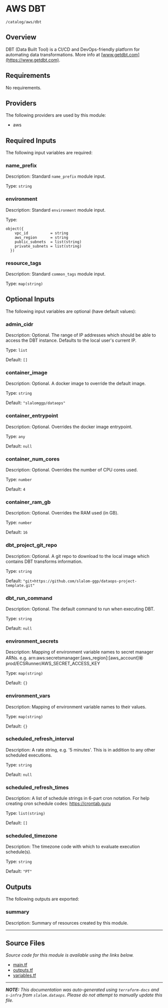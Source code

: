 # AWS DBT

`/catalog/aws/dbt`

## Overview

DBT (Data Built Tool) is a CI/CD and DevOps-friendly platform for automating data transformations. More info at [www.getdbt.com](https://www.getdbt.com).

## Requirements

No requirements.

## Providers

The following providers are used by this module:

- aws

## Required Inputs

The following input variables are required:

### name_prefix

Description: Standard `name_prefix` module input.

Type: `string`

### environment

Description: Standard `environment` module input.

Type:

```hcl
object({
    vpc_id          = string
    aws_region      = string
    public_subnets  = list(string)
    private_subnets = list(string)
  })
```

### resource_tags

Description: Standard `common_tags` module input.

Type: `map(string)`

## Optional Inputs

The following input variables are optional (have default values):

### admin_cidr

Description: Optional. The range of IP addresses which should be able to access the DBT instance. Defaults to the local user's current IP.

Type: `list`

Default: `[]`

### container_image

Description: Optional. A docker image to override the default image.

Type: `string`

Default: `"slalomggp/dataops"`

### container_entrypoint

Description: Optional. Overrides the docker image entrypoint.

Type: `any`

Default: `null`

### container_num_cores

Description: Optional. Overrides the number of CPU cores used.

Type: `number`

Default: `4`

### container_ram_gb

Description: Optional. Overrides the RAM used (in GB).

Type: `number`

Default: `16`

### dbt_project_git_repo

Description: Optional. A git repo to download to the local image which contains DBT transforms information.

Type: `string`

Default: `"git+https://github.com/slalom-ggp/dataops-project-template.git"`

### dbt_run_command

Description: Optional. The default command to run when executing DBT.

Type: `string`

Default: `null`

### environment_secrets

Description: Mapping of environment variable names to secret manager ARNs.
e.g. arn:aws:secretsmanager:[aws\_region]:[aws\_account]:secret:prod/ECSRunner/AWS_SECRET_ACCESS_KEY

Type: `map(string)`

Default: `{}`

### environment_vars

Description: Mapping of environment variable names to their values.

Type: `map(string)`

Default: `{}`

### scheduled_refresh_interval

Description: A rate string, e.g. '5 minutes'. This is in addition to any other scheduled executions.

Type: `string`

Default: `null`

### scheduled_refresh_times

Description: A list of schedule strings in 6-part cron notation. For help creating cron schedule codes: https://crontab.guru

Type: `list(string)`

Default: `[]`

### scheduled_timezone

Description: The timezone code with which to evaluate execution schedule(s).

Type: `string`

Default: `"PT"`

## Outputs

The following outputs are exported:

### summary

Description: Summary of resources created by this module.

---

## Source Files

_Source code for this module is available using the links below._

- [main.tf](https://github.com/slalom-ggp/dataops-infra/tree/main//catalog/aws/dbt/main.tf)
- [outputs.tf](https://github.com/slalom-ggp/dataops-infra/tree/main//catalog/aws/dbt/outputs.tf)
- [variables.tf](https://github.com/slalom-ggp/dataops-infra/tree/main//catalog/aws/dbt/variables.tf)

---

_**NOTE:** This documentation was auto-generated using
`terraform-docs` and `s-infra` from `slalom.dataops`.
Please do not attempt to manually update this file._
